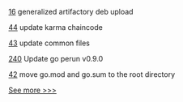 
[16](https://github.com/hyperledger/indy-shared-gha/pull/16) generalized artifactory deb upload

[44](https://github.com/hyperledger-labs/karma-charity-platform/pull/44) update karma chaincode

[43](https://github.com/hyperledger-labs/karma-charity-platform/pull/43) update common files

[240](https://github.com/hyperledger-labs/perun-node/pull/240) Update go perun v0.9.0

[42](https://github.com/hyperledger-labs/yui-corda-ibc/pull/42) move go.mod and go.sum to the root directory


[See more >>>](https://start-here.hyperledger.org/pull-requests)
